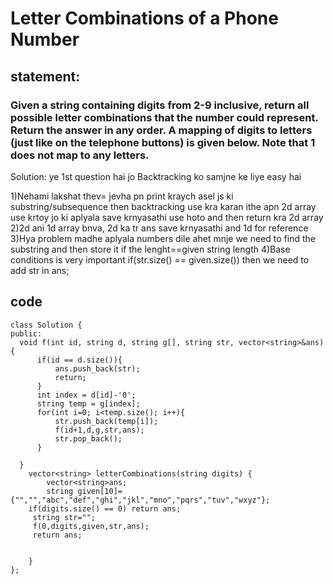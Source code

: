 # Letter Combinations of a Phone Number

## statement:
### Given a string containing digits from 2-9 inclusive, return all possible letter combinations that the number could represent. Return the answer in any order. A mapping of digits to letters (just like on the telephone buttons) is given below. Note that 1 does not map to any letters.

Solution:
ye 1st question hai jo Backtracking ko samjne ke liye easy hai

1)Nehami lakshat thev=  jevha pn print kraych asel js ki substring/subsequence then backtracking use kra karan ithe apn 2d array use krtoy jo ki aplyala save krnyasathi use hoto and then return kra 2d array
2)2d ani 1d array bnva, 2d ka tr ans save krnyasathi and 1d for reference
3)Hya problem madhe aplyala numbers dile ahet mnje we need to find the substring and then store it if the lenght==given string length
4)Base conditions is very important if(str.size() == given.size()) then we need to add str in ans;
## code
```
class Solution {
public:
  void f(int id, string d, string g[], string str, vector<string>&ans){
      if(id == d.size()){
          ans.push_back(str);
          return;
      }
      int index = d[id]-'0';
      string temp = g[index];
      for(int i=0; i<temp.size(); i++){
          str.push_back(temp[i]);
          f(id+1,d,g,str,ans);
          str.pop_back();
      }

  }
    vector<string> letterCombinations(string digits) {
        vector<string>ans;
        string given[10]={"","","abc","def","ghi","jkl","mno","pqrs","tuv","wxyz"};
    if(digits.size() == 0) return ans;
     string str="";
     f(0,digits,given,str,ans);
     return ans;
    

    }
};
```
